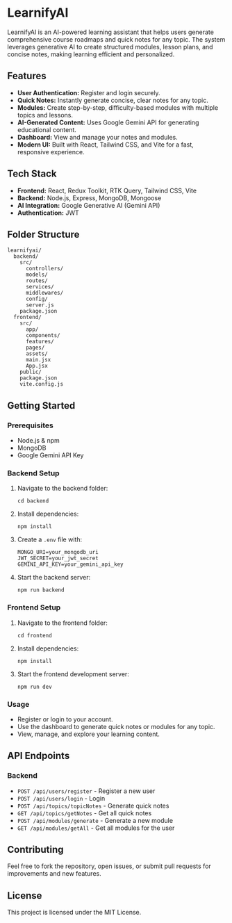 # LearnifyAI

LearnifyAI is an AI-powered learning assistant that helps users generate comprehensive course roadmaps and quick notes for any topic. The system leverages generative AI to create structured modules, lesson plans, and concise notes, making learning efficient and personalized.

## Features

- **User Authentication:** Register and login securely.
- **Quick Notes:** Instantly generate concise, clear notes for any topic.
- **Modules:** Create step-by-step, difficulty-based modules with multiple topics and lessons.
- **AI-Generated Content:** Uses Google Gemini API for generating educational content.
- **Dashboard:** View and manage your notes and modules.
- **Modern UI:** Built with React, Tailwind CSS, and Vite for a fast, responsive experience.

## Tech Stack

- **Frontend:** React, Redux Toolkit, RTK Query, Tailwind CSS, Vite
- **Backend:** Node.js, Express, MongoDB, Mongoose
- **AI Integration:** Google Generative AI (Gemini API)
- **Authentication:** JWT

## Folder Structure

```
learnifyai/
  backend/
    src/
      controllers/
      models/
      routes/
      services/
      middlewares/
      config/
      server.js
    package.json
  frontend/
    src/
      app/
      components/
      features/
      pages/
      assets/
      main.jsx
      App.jsx
    public/
    package.json
    vite.config.js
```

## Getting Started

### Prerequisites

- Node.js & npm
- MongoDB
- Google Gemini API Key

### Backend Setup

1. Navigate to the backend folder:
   ```
   cd backend
   ```
2. Install dependencies:
   ```
   npm install
   ```
3. Create a `.env` file with:
   ```
   MONGO_URI=your_mongodb_uri
   JWT_SECRET=your_jwt_secret
   GEMINI_API_KEY=your_gemini_api_key
   ```
4. Start the backend server:
   ```
   npm run backend
   ```

### Frontend Setup

1. Navigate to the frontend folder:
   ```
   cd frontend
   ```
2. Install dependencies:
   ```
   npm install
   ```
3. Start the frontend development server:
   ```
   npm run dev
   ```

### Usage

- Register or login to your account.
- Use the dashboard to generate quick notes or modules for any topic.
- View, manage, and explore your learning content.

## API Endpoints

### Backend

- `POST /api/users/register` - Register a new user
- `POST /api/users/login` - Login
- `POST /api/topics/topicNotes` - Generate quick notes
- `GET /api/topics/getNotes` - Get all quick notes
- `POST /api/modules/generate` - Generate a new module
- `GET /api/modules/getAll` - Get all modules for the user

## Contributing

Feel free to fork the repository, open issues, or submit pull requests for improvements and new features.

## License

This project is licensed under the MIT License.
